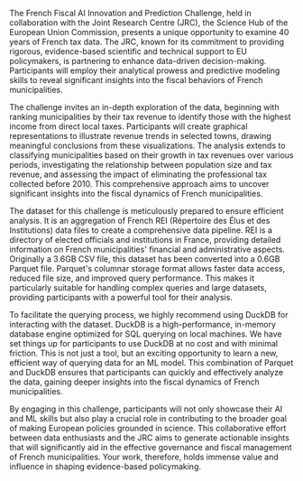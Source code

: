 The French Fiscal AI Innovation and Prediction Challenge, held in collaboration with the Joint Research Centre (JRC), the Science Hub of the European Union Commission, presents a unique opportunity to examine 40 years of French tax data. The JRC, known for its commitment to providing rigorous, evidence-based scientific and technical support to EU policymakers, is partnering to enhance data-driven decision-making. Participants will employ their analytical prowess and predictive modeling skills to reveal significant insights into the fiscal behaviors of French municipalities.

The challenge invites an in-depth exploration of the data, beginning with ranking municipalities by their tax revenue to identify those with the highest income from direct local taxes. Participants will create graphical representations to illustrate revenue trends in selected towns, drawing meaningful conclusions from these visualizations. The analysis extends to classifying municipalities based on their growth in tax revenues over various periods, investigating the relationship between population size and tax revenue, and assessing the impact of eliminating the professional tax collected before 2010. This comprehensive approach aims to uncover significant insights into the fiscal dynamics of French municipalities.

The dataset for this challenge is meticulously prepared to ensure efficient analysis. It is an aggregation of French REI (Répertoire des Élus et des Institutions) data files to create a comprehensive data pipeline. REI is a directory of elected officials and institutions in France, providing detailed information on French municipalities' financial and administrative aspects. Originally a 3.6GB CSV file, this dataset has been converted into a 0.6GB Parquet file. Parquet's columnar storage format allows faster data access, reduced file size, and improved query performance. This makes it particularly suitable for handling complex queries and large datasets, providing participants with a powerful tool for their analysis.

To facilitate the querying process, we highly recommend using DuckDB for interacting with the dataset. DuckDB is a high-performance, in-memory database engine optimized for SQL querying on local machines. We have set things up for participants to use DuckDB at no cost and with minimal friction. This is not just a tool, but an exciting opportunity to learn a new, efficient way of querying data for an ML model. This combination of Parquet and DuckDB ensures that participants can quickly and effectively analyze the data, gaining deeper insights into the fiscal dynamics of French municipalities.

By engaging in this challenge, participants will not only showcase their AI and ML skills but also play a crucial role in contributing to the broader goal of making European policies grounded in science. This collaborative effort between data enthusiasts and the JRC aims to generate actionable insights that will significantly aid in the effective governance and fiscal management of French municipalities. Your work, therefore, holds immense value and influence in shaping evidence-based policymaking.

